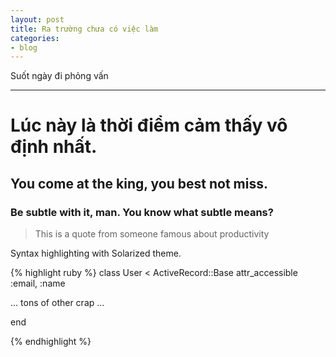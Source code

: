 ```yaml
---
layout: post
title: Ra trường chưa có việc làm
categories:
- blog
---
```


Suốt ngày đi phỏng vấn

---

# Lúc này là thời điểm cảm thấy vô định nhất.

## You come at the king, you best not miss.

### Be subtle with it, man. You know what subtle means?



> This is a quote from someone famous about productivity


Syntax highlighting with Solarized theme.

{% highlight ruby %}
class User < ActiveRecord::Base
  attr_accessible :email, :name

  ... tons of other crap ...

end

{% endhighlight %}

